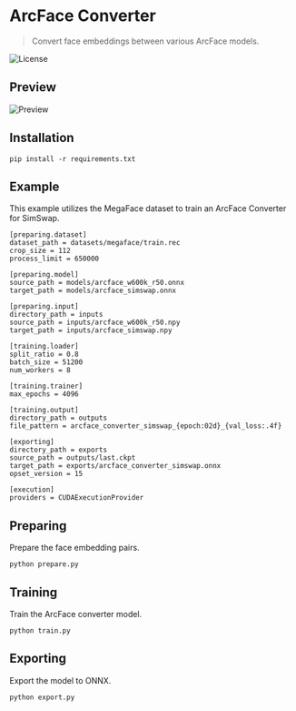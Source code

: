ArcFace Converter
=================

> Convert face embeddings between various ArcFace models.

![License](https://img.shields.io/badge/license-MIT-green)


Preview
-------

![Preview](https://raw.githubusercontent.com/facefusion/facefusion-labs/master/.github/preview_arcface_converter.png?sanitize=true)


Installation
------------

```
pip install -r requirements.txt
```


Example
-------

This example utilizes the MegaFace dataset to train an ArcFace Converter for SimSwap.

```
[preparing.dataset]
dataset_path = datasets/megaface/train.rec
crop_size = 112
process_limit = 650000

[preparing.model]
source_path = models/arcface_w600k_r50.onnx
target_path = models/arcface_simswap.onnx

[preparing.input]
directory_path = inputs
source_path = inputs/arcface_w600k_r50.npy
target_path = inputs/arcface_simswap.npy

[training.loader]
split_ratio = 0.8
batch_size = 51200
num_workers = 8

[training.trainer]
max_epochs = 4096

[training.output]
directory_path = outputs
file_pattern = arcface_converter_simswap_{epoch:02d}_{val_loss:.4f}

[exporting]
directory_path = exports
source_path = outputs/last.ckpt
target_path = exports/arcface_converter_simswap.onnx
opset_version = 15

[execution]
providers = CUDAExecutionProvider
```


Preparing
---------

Prepare the face embedding pairs.

```
python prepare.py
```


Training
--------

Train the ArcFace converter model.

```
python train.py
```


Exporting
---------

Export the model to ONNX.

```
python export.py
```
